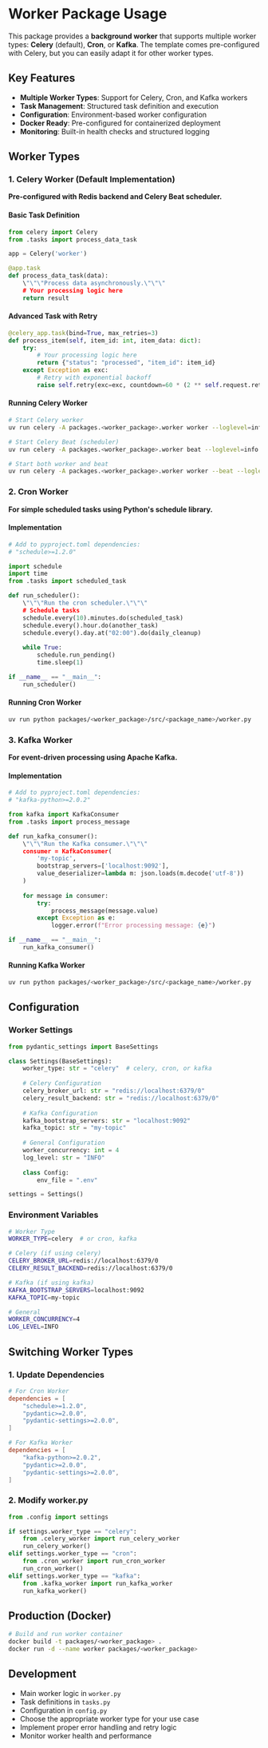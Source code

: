 # Worker Package Usage

This package provides a **background worker** that supports multiple worker types: **Celery** (default), **Cron**, or **Kafka**. The template comes pre-configured with Celery, but you can easily adapt it for other worker types.

## Key Features

- **Multiple Worker Types**: Support for Celery, Cron, and Kafka workers
- **Task Management**: Structured task definition and execution
- **Configuration**: Environment-based worker configuration
- **Docker Ready**: Pre-configured for containerized deployment
- **Monitoring**: Built-in health checks and structured logging

## Worker Types

### 1. Celery Worker (Default Implementation)

**Pre-configured with Redis backend and Celery Beat scheduler.**

#### Basic Task Definition
```python
from celery import Celery
from .tasks import process_data_task

app = Celery('worker')

@app.task
def process_data_task(data):
    \"\"\"Process data asynchronously.\"\"\"
    # Your processing logic here
    return result
```

#### Advanced Task with Retry
```python
@celery_app.task(bind=True, max_retries=3)
def process_item(self, item_id: int, item_data: dict):
    try:
        # Your processing logic here
        return {"status": "processed", "item_id": item_id}
    except Exception as exc:
        # Retry with exponential backoff
        raise self.retry(exc=exc, countdown=60 * (2 ** self.request.retries))
```

#### Running Celery Worker
```bash
# Start Celery worker
uv run celery -A packages.<worker_package>.worker worker --loglevel=info

# Start Celery Beat (scheduler)
uv run celery -A packages.<worker_package>.worker beat --loglevel=info

# Start both worker and beat
uv run celery -A packages.<worker_package>.worker worker --beat --loglevel=info
```

### 2. Cron Worker

**For simple scheduled tasks using Python's schedule library.**

#### Implementation
```python
# Add to pyproject.toml dependencies:
# "schedule>=1.2.0"

import schedule
import time
from .tasks import scheduled_task

def run_scheduler():
    \"\"\"Run the cron scheduler.\"\"\"
    # Schedule tasks
    schedule.every(10).minutes.do(scheduled_task)
    schedule.every().hour.do(another_task)
    schedule.every().day.at("02:00").do(daily_cleanup)
    
    while True:
        schedule.run_pending()
        time.sleep(1)

if __name__ == "__main__":
    run_scheduler()
```

#### Running Cron Worker
```bash
uv run python packages/<worker_package>/src/<package_name>/worker.py
```

### 3. Kafka Worker

**For event-driven processing using Apache Kafka.**

#### Implementation
```python
# Add to pyproject.toml dependencies:
# "kafka-python>=2.0.2"

from kafka import KafkaConsumer
from .tasks import process_message

def run_kafka_consumer():
    \"\"\"Run the Kafka consumer.\"\"\"
    consumer = KafkaConsumer(
        'my-topic',
        bootstrap_servers=['localhost:9092'],
        value_deserializer=lambda m: json.loads(m.decode('utf-8'))
    )
    
    for message in consumer:
        try:
            process_message(message.value)
        except Exception as e:
            logger.error(f"Error processing message: {e}")

if __name__ == "__main__":
    run_kafka_consumer()
```

#### Running Kafka Worker
```bash
uv run python packages/<worker_package>/src/<package_name>/worker.py
```

## Configuration

### Worker Settings
```python
from pydantic_settings import BaseSettings

class Settings(BaseSettings):
    worker_type: str = "celery"  # celery, cron, or kafka
    
    # Celery Configuration
    celery_broker_url: str = "redis://localhost:6379/0"
    celery_result_backend: str = "redis://localhost:6379/0"
    
    # Kafka Configuration
    kafka_bootstrap_servers: str = "localhost:9092"
    kafka_topic: str = "my-topic"
    
    # General Configuration
    worker_concurrency: int = 4
    log_level: str = "INFO"
    
    class Config:
        env_file = ".env"

settings = Settings()
```

### Environment Variables
```bash
# Worker Type
WORKER_TYPE=celery  # or cron, kafka

# Celery (if using celery)
CELERY_BROKER_URL=redis://localhost:6379/0
CELERY_RESULT_BACKEND=redis://localhost:6379/0

# Kafka (if using kafka)
KAFKA_BOOTSTRAP_SERVERS=localhost:9092
KAFKA_TOPIC=my-topic

# General
WORKER_CONCURRENCY=4
LOG_LEVEL=INFO
```

## Switching Worker Types

### 1. Update Dependencies
```toml
# For Cron Worker
dependencies = [
    "schedule>=1.2.0",
    "pydantic>=2.0.0",
    "pydantic-settings>=2.0.0",
]

# For Kafka Worker  
dependencies = [
    "kafka-python>=2.0.2",
    "pydantic>=2.0.0",
    "pydantic-settings>=2.0.0",
]
```

### 2. Modify worker.py
```python
from .config import settings

if settings.worker_type == "celery":
    from .celery_worker import run_celery_worker
    run_celery_worker()
elif settings.worker_type == "cron":
    from .cron_worker import run_cron_worker
    run_cron_worker()
elif settings.worker_type == "kafka":
    from .kafka_worker import run_kafka_worker
    run_kafka_worker()
```

## Production (Docker)

```bash
# Build and run worker container
docker build -t packages/<worker_package> .
docker run -d --name worker packages/<worker_package>
```

## Development
- Main worker logic in `worker.py`
- Task definitions in `tasks.py`
- Configuration in `config.py`
- Choose the appropriate worker type for your use case
- Implement proper error handling and retry logic
- Monitor worker health and performance
